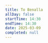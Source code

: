 ```yaml
---
title: To Benalla 
allDay: false
startTime: 14:30
endTime: 14:30
date: 2025-03-09
completed: null
---
```

